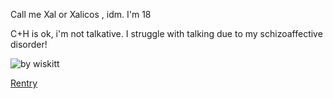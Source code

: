Call me Xal or Xalicos , idm. I'm 18

C+H is ok, i'm not talkative. I struggle with talking due to my schizoaffective disorder!

![by wiskitt](https://files.catbox.moe/igvift.png)

[Rentry](https://rentry.co/-princezam) 
